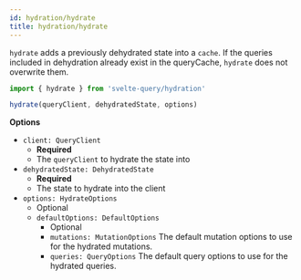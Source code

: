 ```yaml
---
id: hydration/hydrate
title: hydration/hydrate
---
```


`hydrate` adds a previously dehydrated state into a `cache`. If the queries included in dehydration already exist in the queryCache, `hydrate` does not overwrite them.

```js
import { hydrate } from 'svelte-query/hydration'

hydrate(queryClient, dehydratedState, options)
```

**Options**

- `client: QueryClient`
  - **Required**
  - The `queryClient` to hydrate the state into
- `dehydratedState: DehydratedState`
  - **Required**
  - The state to hydrate into the client
- `options: HydrateOptions`
  - Optional
  - `defaultOptions: DefaultOptions`
    - Optional
    - `mutations: MutationOptions` The default mutation options to use for the hydrated mutations.
    - `queries: QueryOptions` The default query options to use for the hydrated queries.
